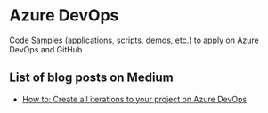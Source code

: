 # Azure DevOps
Code Samples (applications, scripts, demos, etc.) to apply on Azure DevOps and GitHub

## List of blog posts on Medium
- [How to: Create all iterations to your project on Azure DevOps](https://vinijmoura.medium.com/how-to-create-all-iterations-to-your-project-on-azure-devops-cedadb045705)
